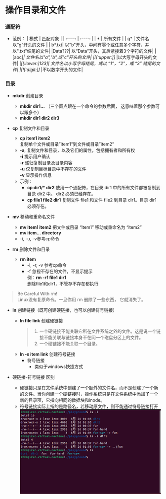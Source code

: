 # 操作目录和文件


### 通配符
- 范例：
    |  模式   | 匹配对象  |
    |  :----:  | :----: |
    | *  | 所有文件 |
    | g*  | 文件名以“g”开头的文件 |
    | b*.txt|	以"b"开头，中间有零个或任意多个字符，并以".txt"结尾的文件|
    |Data???|	以“Data”开头，其后紧接着3个字符的文件|
    |[abc]*|	文件名以"a","b",或"c"开头的文件|
    |[[:upper:]]*	|以大写字母开头的文件|
    |*[[:lower:]123]|	文件名以小写字母结尾，或以 “1”，“2”，或 “3” 结尾的文件|
    |[![:digit:]]*	|不以数字开头的文件|

### 目录
- **mkdir** 创建目录  
    - **mkdir dir1...** （三个圆点跟在一个命令的参数后面， 这意味着那个参数可以跟多个）
    - **mkdir dir1 dir2 dir3**  
        
- **cp** 复制文件和目录  
    - **cp item1 item2**  
        复制单个文件或目录”item1”到文件或目录”item2”
    - **-a**, 复制文件和目录，以及它们的属性，包括拥有者和所有权  
    **-i** 提示用户确认  
    **-r** 递归复制目录及目录内容  
    **-u** 仅复制目标目录中不存在的文件  
    **-v** 显示操作信息
    - 示例：  
        - **cp dir1/\* dir2**	使用一个通配符，在目录 dir1 中的所有文件都被复制到目录 dir2 中。 dir2 必须已经存在。  
        - **cp file1 file2 dir1**	复制文件 file1 和文件 file2 到目录 dir1。目录 dir1 必须存在。
- **mv**    移动和重命名文件
    - **mv item1 item2**
    把文件或目录 “item1” 移动或重命名为 “item2”  
    - **mv item... directory**
    - -i, -u, -v参考cp命令

- **rm** 删除文件和目录
    - **rm item**
        - -i, -r, -v 参考cp命令
        - -f 忽视不存在的文件，不显示提示  
            例：**rm -rf file1 dir1**  
              删除file1和dir1，不管存不存在都执行

> Be Careful With rm!  
Linux没有复原命令。一旦你用 rm 删除了一些东西， 它就消失了。

- **ln**    创建链接（既可创建硬链接，也可以创建符号链接）
    - **ln file link**  创建硬链接  
        > 1. 一个硬链接不能关联它所在文件系统之外的文件。这是说一个链接不能关联与链接本身不在同一个磁盘分区上的文件。  
        > 2. 一个硬链接不能关联一个目录。   
    - **ln -s item link** 创建符号链接
        - 符号链接
            - 类似于windows快捷方式  
    
- 硬链接-符号链接 区别
    - 硬链接只是在文件系统中创建了一个额外的文件名，而不是创建了一个新的文件。当你创建一个硬链接时，操作系统只是在文件系统中添加了一个新的目录项，它指向相同的数据块和inode。
    - 符号链接实际上指的是路径名，若移动原文件，则不能通过符号链接打开
![fun-hard硬链接 fun-sym符号链接](image.png)
